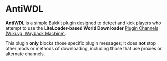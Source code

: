# AntiWDL

**AntiWDL** is a simple Bukkit plugin designed to detect and kick players who attempt to use the **LiteLoader-based World Downloader** [Plugin Channels (Wiki.vg, Wayback Machine)](https://web.archive.org/web/20241130182714/https://wiki.vg/Plugin_channels/World_downloader).

This plugin **only** blocks those specific plugin messages; it does **not** stop other mods or methods of downloading, including those that use proxies or alternate channels.

